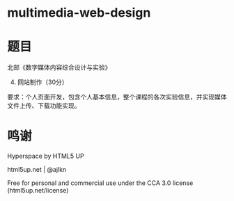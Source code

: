 # multimedia-web-design

# 题目

北邮《数字媒体内容综合设计与实验》

4. 网站制作（30分）

要求：个人页面开发，包含个人基本信息，整个课程的各次实验信息，并实现媒体文件上传、下载功能实现。

# 鸣谢

Hyperspace by HTML5 UP

html5up.net | @ajlkn

Free for personal and commercial use under the CCA 3.0 license (html5up.net/license)
